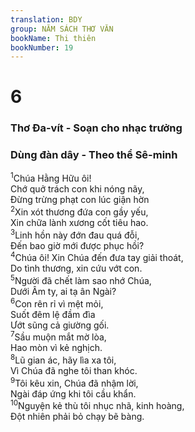 ```yaml
---
translation: BDY
group: NĂM SÁCH THƠ VĂN
bookName: Thi thiên 
bookNumber: 19
---
```


<div class="title"><h1>6</h1><h3>Thơ Đa-vít - Soạn cho nhạc trưởng</h3><h3>Dùng đàn dây - Theo thể Sê-minh</h3></div>
<span class="verse thi_6_1"><sup>1</sup>Chúa Hằng Hữu ôi!<br/>Chớ quở trách con khi nóng nãy,<br/>Đừng trừng phạt con lúc giận hờn<br/></span>
<span class="verse thi_6_2"><sup>2</sup>Xin xót thương đứa con gầy yếu,<br/>Xin chữa lành xương cốt tiêu hao.<br/></span>
<span class="verse thi_6_3"><sup>3</sup>Linh hồn này đớn đau quá đỗi,<br/>Đến bao giờ mới được phục hồi?<br/></span>
<span class="verse thi_6_4"><sup>4</sup>Chúa ôi! Xin Chúa đến đưa tay giải thoát,<br/>Do tình thương, xin cứu vớt con.<br/></span>
<span class="verse thi_6_5"><sup>5</sup>Người đã chết làm sao nhớ Chúa,<br/>Dưới Âm ty, ai tạ ân Ngài?<br/></span>
<span class="verse thi_6_6"><sup>6</sup>Con rên rỉ vì mệt mỏi,<br/>Suốt đêm lệ đầm đìa<br/>Ướt sũng cả giường gối.<br/></span>
<span class="verse thi_6_7"><sup>7</sup>Sầu muộn mắt mờ lòa,<br/>Hao mòn vì kẻ nghịch.<br/></span>
<span class="verse thi_6_8"><sup>8</sup>Lũ gian ác, hãy lìa xa tôi,<br/>Vì Chúa đã nghe tôi than khóc.<br/></span>
<span class="verse thi_6_9"><sup>9</sup>Tôi kêu xin, Chúa đã nhậm lời,<br/>Ngài đáp ứng khi tôi cầu khẩn.<br/></span>
<span class="verse thi_6_10"><sup>10</sup>Nguyện kẻ thù tôi nhục nhã, kinh hoàng,<br/>Đột nhiên phải bỏ chạy bẽ bàng.</span>
